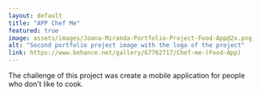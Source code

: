```yaml
---
layout: default
title: "APP Chef Me"
featured: true
image: assets/images/Joana-Miranda-Portfolio-Project-Food-App@2x.png
alt: "Second portfolio project image with the logo of the project"
link: https://www.behance.net/gallery/67762717/Chef-me-(Food-App)
---
```


The challenge of this project was create a mobile application for people who don't like to cook.

